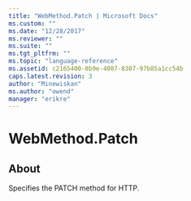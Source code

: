 ```yaml
---
title: "WebMethod.Patch | Microsoft Docs"
ms.custom: ""
ms.date: "12/28/2017"
ms.reviewer: ""
ms.suite: ""
ms.tgt_pltfrm: ""
ms.topic: "language-reference"
ms.assetid: c2165400-8b9e-4007-8307-97b85a1cc54b
caps.latest.revision: 3
author: "Minewiskan"
ms.author: "owend"
manager: "erikre"
---
```

# WebMethod.Patch
## About  
Specifies the PATCH method for HTTP.